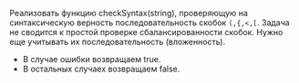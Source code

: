 Реализовать функцию checkSyntax(string), проверяющую на синтаксическую верность последовательность скобок `(,{,<,[`. 
Задача не сводится к простой проверке сбалансированности скобок. Нужно еще учитывать их последовательность (вложенность).

- В случае ошибки возвращаем true.
- В остальных случаех возвращаем false.